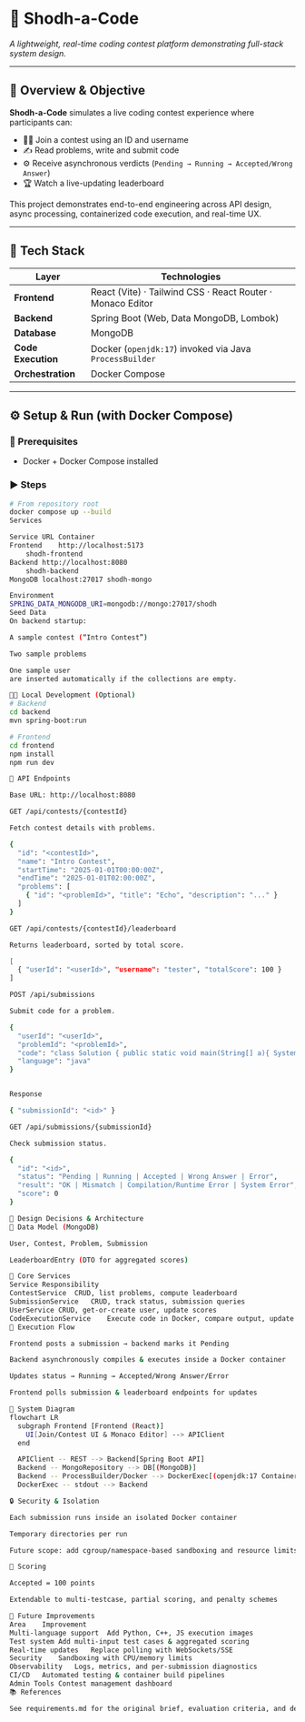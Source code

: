 # 🧠 Shodh-a-Code  
*A lightweight, real-time coding contest platform demonstrating full-stack system design.*

---

## 🎯 Overview & Objective

**Shodh-a-Code** simulates a live coding contest experience where participants can:

- 🧑‍💻 Join a contest using an ID and username  
- ✍️ Read problems, write and submit code  
- ⚙️ Receive asynchronous verdicts (`Pending → Running → Accepted/Wrong Answer`)  
- 🏆 Watch a live-updating leaderboard  

This project demonstrates end-to-end engineering across API design, async processing, containerized code execution, and real-time UX.

---

## 🧩 Tech Stack

| Layer | Technologies |
|-------|---------------|
| **Frontend** | React (Vite) · Tailwind CSS · React Router · Monaco Editor |
| **Backend** | Spring Boot (Web, Data MongoDB, Lombok) |
| **Database** | MongoDB |
| **Code Execution** | Docker (`openjdk:17`) invoked via Java `ProcessBuilder` |
| **Orchestration** | Docker Compose |

---

## ⚙️ Setup & Run (with Docker Compose)

### 🧱 Prerequisites
- Docker + Docker Compose installed

### ▶️ Steps
```bash
# From repository root
docker compose up --build
Services

Service	URL	Container
Frontend	http://localhost:5173
	shodh-frontend
Backend	http://localhost:8080
	shodh-backend
MongoDB	localhost:27017	shodh-mongo

Environment
SPRING_DATA_MONGODB_URI=mongodb://mongo:27017/shodh
Seed Data
On backend startup:

A sample contest (“Intro Contest”)

Two sample problems

One sample user
are inserted automatically if the collections are empty.

🧑‍💻 Local Development (Optional)
# Backend
cd backend
mvn spring-boot:run

# Frontend
cd frontend
npm install
npm run dev

🔗 API Endpoints

Base URL: http://localhost:8080

GET /api/contests/{contestId}

Fetch contest details with problems.

{
  "id": "<contestId>",
  "name": "Intro Contest",
  "startTime": "2025-01-01T00:00:00Z",
  "endTime": "2025-01-01T02:00:00Z",
  "problems": [
    { "id": "<problemId>", "title": "Echo", "description": "..." }
  ]
}

GET /api/contests/{contestId}/leaderboard

Returns leaderboard, sorted by total score.

[
  { "userId": "<userId>", "username": "tester", "totalScore": 100 }
]

POST /api/submissions

Submit code for a problem.

{
  "userId": "<userId>",
  "problemId": "<problemId>",
  "code": "class Solution { public static void main(String[] a){ System.out.println(\"hello\"); }}",
  "language": "java"
}


Response

{ "submissionId": "<id>" }

GET /api/submissions/{submissionId}

Check submission status.

{
  "id": "<id>",
  "status": "Pending | Running | Accepted | Wrong Answer | Error",
  "result": "OK | Mismatch | Compilation/Runtime Error | System Error",
  "score": 0
}

🧱 Design Decisions & Architecture
🧩 Data Model (MongoDB)

User, Contest, Problem, Submission

LeaderboardEntry (DTO for aggregated scores)

🧠 Core Services
Service	Responsibility
ContestService	CRUD, list problems, compute leaderboard
SubmissionService	CRUD, track status, submission queries
UserService	CRUD, get-or-create user, update scores
CodeExecutionService	Execute code in Docker, compare output, update status & score
🔄 Execution Flow

Frontend posts a submission → backend marks it Pending

Backend asynchronously compiles & executes inside a Docker container

Updates status → Running → Accepted/Wrong Answer/Error

Frontend polls submission & leaderboard endpoints for updates

🧭 System Diagram
flowchart LR
  subgraph Frontend [Frontend (React)]
    UI[Join/Contest UI & Monaco Editor] --> APIClient
  end

  APIClient -- REST --> Backend[Spring Boot API]
  Backend -- MongoRepository --> DB[(MongoDB)]
  Backend -- ProcessBuilder/Docker --> DockerExec[(openjdk:17 Container)]
  DockerExec -- stdout --> Backend

🔒 Security & Isolation

Each submission runs inside an isolated Docker container

Temporary directories per run

Future scope: add cgroup/namespace-based sandboxing and resource limits

🧮 Scoring

Accepted = 100 points

Extendable to multi-testcase, partial scoring, and penalty schemes

🚧 Future Improvements
Area	Improvement
Multi-language support	Add Python, C++, JS execution images
Test system	Add multi-input test cases & aggregated scoring
Real-time updates	Replace polling with WebSockets/SSE
Security	Sandboxing with CPU/memory limits
Observability	Logs, metrics, and per-submission diagnostics
CI/CD	Automated testing & container build pipelines
Admin Tools	Contest management dashboard
📚 References

See requirements.md for the original brief, evaluation criteria, and deliverables.
